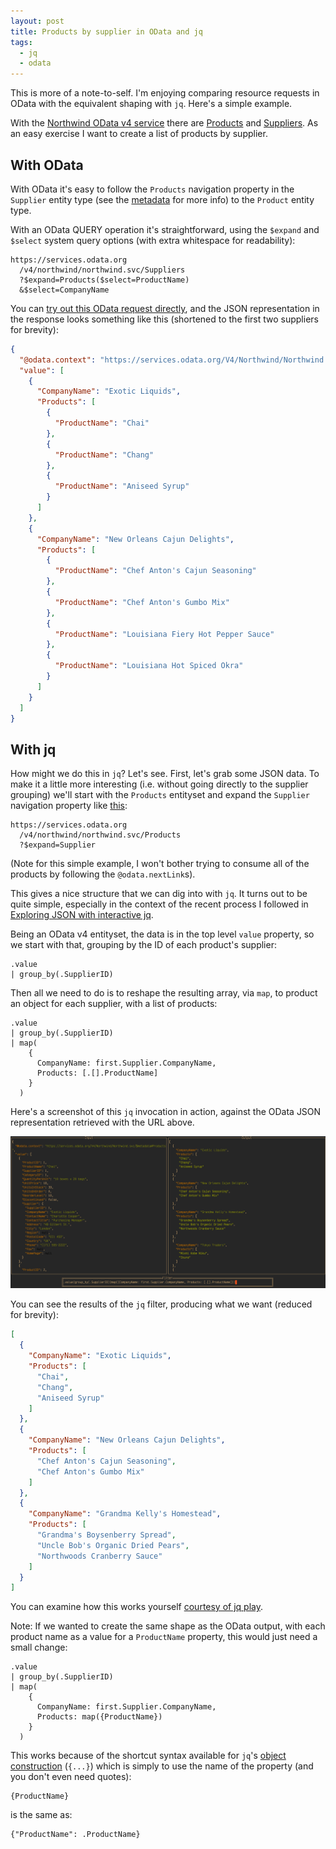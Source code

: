 ```yaml
---
layout: post
title: Products by supplier in OData and jq
tags:
  - jq
  - odata
---
```

This is more of a note-to-self. I'm enjoying comparing resource requests in OData with the equivalent shaping with `jq`. Here's a simple example.

With the [Northwind OData v4 service](https://services.odata.org/v4/northwind/northwind.svc/) there are [Products](https://services.odata.org/v4/northwind/northwind.svc/Products) and [Suppliers](https://services.odata.org/v4/northwind/northwind.svc/). As an easy exercise I want to create a list of products by supplier.

## With OData

With OData it's easy to follow the `Products` navigation property in the `Supplier` entity type (see the [metadata](https://services.odata.org/v4/northwind/northwind.svc/$metadata) for more info) to the `Product` entity type.

With an OData QUERY operation it's straightforward, using the `$expand` and `$select` system query options (with extra whitespace for readability):

```text
https://services.odata.org
  /v4/northwind/northwind.svc/Suppliers
  ?$expand=Products($select=ProductName)
  &$select=CompanyName
```

You can [try out this OData request directly](https://services.odata.org/v4/northwind/northwind.svc/Suppliers?$expand=Products($select=ProductName)&$select=CompanyName), and the JSON representation in the response looks something like this (shortened to the first two suppliers for brevity):

```json
{
  "@odata.context": "https://services.odata.org/V4/Northwind/Northwind.svc/$metadata#Suppliers(CompanyName,Products,Products(ProductName))",
  "value": [
    {
      "CompanyName": "Exotic Liquids",
      "Products": [
        {
          "ProductName": "Chai"
        },
        {
          "ProductName": "Chang"
        },
        {
          "ProductName": "Aniseed Syrup"
        }
      ]
    },
    {
      "CompanyName": "New Orleans Cajun Delights",
      "Products": [
        {
          "ProductName": "Chef Anton's Cajun Seasoning"
        },
        {
          "ProductName": "Chef Anton's Gumbo Mix"
        },
        {
          "ProductName": "Louisiana Fiery Hot Pepper Sauce"
        },
        {
          "ProductName": "Louisiana Hot Spiced Okra"
        }
      ]
    }
  ]
}
```

## With jq

How might we do this in `jq`? Let's see. First, let's grab some JSON data. To make it a little more interesting (i.e. without going directly to the supplier grouping) we'll start with the `Products` entityset and expand the `Supplier` navigation property like [this](https://services.odata.org/v4/northwind/northwind.svc/Products?$expand=Supplier):

```text
https://services.odata.org
  /v4/northwind/northwind.svc/Products
  ?$expand=Supplier
```

(Note for this simple example, I won't bother trying to consume all of the products by following the `@odata.nextLink`s).

This gives a nice structure that we can dig into with `jq`. It turns out to be quite simple, especially in the context of the recent process I followed in [Exploring JSON with interactive jq](https://qmacro.org/blog/posts/2022/05/21/exploring-json-with-interactive-jq/).

Being an OData v4 entityset, the data is in the top level `value` property, so we start with that, grouping by the ID of each product's supplier:

```jq
.value
| group_by(.SupplierID)
```

Then all we need to do is to reshape the resulting array, via `map`, to product an object for each supplier, with a list of products:

```jq
.value
| group_by(.SupplierID)
| map(
    {
      CompanyName: first.Supplier.CompanyName,
      Products: [.[].ProductName]
    }
  )
```

Here's a screenshot of this `jq` invocation in action, against the OData JSON representation retrieved with the URL above.

![products by supplier](/images/2022/05/ijq-products-by-supplier.png)

You can see the results of the `jq` filter, producing what we want (reduced for brevity):

```json
[
  {
    "CompanyName": "Exotic Liquids",
    "Products": [
      "Chai",
      "Chang",
      "Aniseed Syrup"
    ]
  },
  {
    "CompanyName": "New Orleans Cajun Delights",
    "Products": [
      "Chef Anton's Cajun Seasoning",
      "Chef Anton's Gumbo Mix"
    ]
  },
  {
    "CompanyName": "Grandma Kelly's Homestead",
    "Products": [
      "Grandma's Boysenberry Spread",
      "Uncle Bob's Organic Dried Pears",
      "Northwoods Cranberry Sauce"
    ]
  }
]
```

You can examine how this works yourself [courtesy of jq play](https://jqplay.org/s/ldrVNmwLbF7).

Note: If we wanted to create the same shape as the OData output, with each product name as a value for a `ProductName` property, this would just need a small change:

```jq
.value
| group_by(.SupplierID)
| map(
    {
      CompanyName: first.Supplier.CompanyName,
      Products: map({ProductName})
    }
  )
```

This works because of the shortcut syntax available for `jq`'s [object construction](https://stedolan.github.io/jq/manual/#ObjectConstruction:{}) (`{...}`) which is simply to use the name of the property (and you don't even need quotes):

```jq
{ProductName}
```

is the same as:

```jq
{"ProductName": .ProductName}
```
